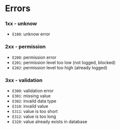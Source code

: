 # Errors

### 1xx - unknow
* `E100`: unknow error

### 2xx - permission
* `E200`: permission error
* `E201`: permission level too low (not logged, blocked)
* `E202`: permission level too high (already logged)

### 3xx - validation
* `E300`: validation error
* `E301`: missing value
* `E302`: invaild data type
* `E310`: invaild value
* `E311`: value is too short
* `E312`: value is too long
* `E320`: value already exists in database